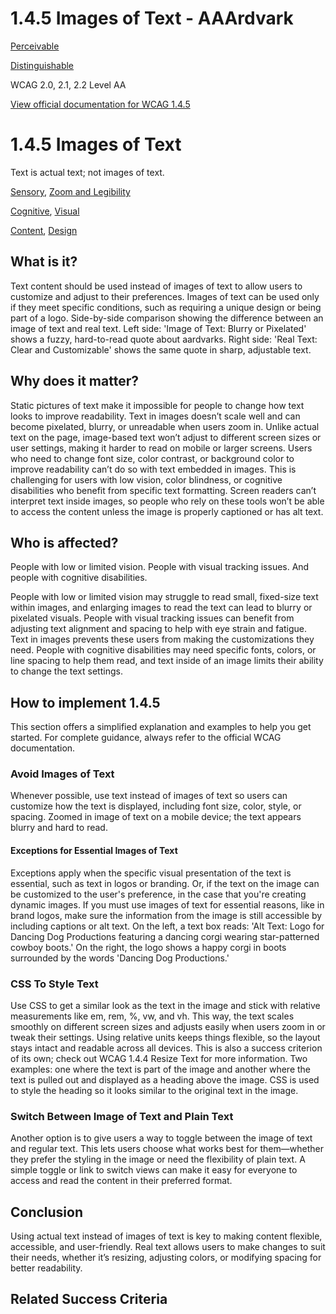 # 1.4.5 Images of Text - AAArdvark

[Perceivable](https://aaardvarkaccessibility.com/wcag-principle/perceivable/)

[Distinguishable](https://aaardvarkaccessibility.com/wcag-guideline/distinguishable/)

WCAG 2.0, 2.1, 2.2
Level AA

[View official documentation for WCAG 1.4.5](https://www.w3.org/WAI/WCAG22/Understanding/images-of-text.html)

# 1.4.5 Images of Text

Text is actual text; not images of text.

[Sensory](https://aaardvarkaccessibility.com/wcag-theme/sensory/), [Zoom and Legibility](https://aaardvarkaccessibility.com/wcag-theme/zoom-and-legibility/) 

 

[Cognitive](https://aaardvarkaccessibility.com/wcag-disability/cognitive/), [Visual](https://aaardvarkaccessibility.com/wcag-disability/visual/) 

 

[Content](https://aaardvarkaccessibility.com/wcag-responsibility/content/), [Design](https://aaardvarkaccessibility.com/wcag-responsibility/design/) 

## What is it?

Text content should be used instead of images of text to allow users to customize and adjust to their preferences. Images of text can be used only if they meet specific conditions, such as requiring a unique design or being part of a logo.
Side-by-side comparison showing the difference between an image of text and real text. Left side: 'Image of Text: Blurry or Pixelated' shows a fuzzy, hard-to-read quote about aardvarks. Right side: 'Real Text: Clear and Customizable' shows the same quote in sharp, adjustable text.

## Why does it matter?

Static pictures of text make it impossible for people to change how text looks to improve readability. Text in images doesn’t scale well and can become pixelated, blurry, or unreadable when users zoom in. Unlike actual text on the page, image-based text won’t adjust to different screen sizes or user settings, making it harder to read on mobile or larger screens.
Users who need to change font size, color contrast, or background color to improve readability can’t do so with text embedded in images. This is challenging for users with low vision, color blindness, or cognitive disabilities who benefit from specific text formatting.
Screen readers can’t interpret text inside images, so people who rely on these tools won’t be able to access the content unless the image is properly captioned or has alt text.

## Who is affected?

People with low or limited vision. People with visual tracking issues. And people with cognitive disabilities.

People with low or limited vision may struggle to read small, fixed-size text within images, and enlarging images to read the text can lead to blurry or pixelated visuals.
People with visual tracking issues can benefit from adjusting text alignment and spacing to help with eye strain and fatigue. Text in images prevents these users from making the customizations they need.
People with cognitive disabilities may need specific fonts, colors, or line spacing to help them read, and text inside of an image limits their ability to change the text settings.

## How to implement 1.4.5

This section offers a simplified explanation and examples to help you get started. For complete guidance, always refer to the official WCAG documentation.

### Avoid Images of Text

Whenever possible, use text instead of images of text so users can customize how the text is displayed, including font size, color, style, or spacing.
Zoomed in image of text on a mobile device; the text appears blurry and hard to read.
#### Exceptions for Essential Images of Text

Exceptions apply when the specific visual presentation of the text is essential, such as text in logos or branding. Or, if the text on the image can be customized to the user's preference, in the case that you're creating dynamic images.
If you must use images of text for essential reasons, like in brand logos, make sure the information from the image is still accessible by including captions or alt text.
On the left, a text box reads: 'Alt Text: Logo for Dancing Dog Productions featuring a dancing corgi wearing star-patterned cowboy boots.' On the right, the logo shows a happy corgi in boots surrounded by the words 'Dancing Dog Productions.'
### CSS To Style Text

Use CSS to get a similar look as the text in the image and stick with relative measurements like em, rem, %, vw, and vh. This way, the text scales smoothly on different screen sizes and adjusts easily when users zoom in or tweak their settings. Using relative units keeps things flexible, so the layout stays intact and readable across all devices.
This is also a success criterion of its own; check out WCAG 1.4.4 Resize Text for more information.
Two examples: one where the text is part of the image and another where the text is pulled out and displayed as a heading above the image. CSS is used to style the heading so it looks similar to the original text in the image.
### Switch Between Image of Text and Plain Text

Another option is to give users a way to toggle between the image of text and regular text. This lets users choose what works best for them—whether they prefer the styling in the image or need the flexibility of plain text. A simple toggle or link to switch views can make it easy for everyone to access and read the content in their preferred format.

## Conclusion

Using actual text instead of images of text is key to making content flexible, accessible, and user-friendly. Real text allows users to make changes to suit their needs, whether it’s resizing, adjusting colors, or modifying spacing for better readability.

## Related Success Criteria

